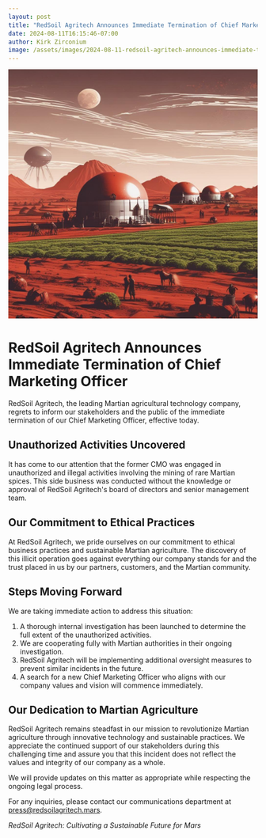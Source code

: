 ```yaml
---
layout: post
title: "RedSoil Agritech Announces Immediate Termination of Chief Marketing Officer"
date: 2024-08-11T16:15:46-07:00
author: Kirk Zirconium
image: /assets/images/2024-08-11-redsoil-agritech-announces-immediate-termination-of-chief-marketing-officer.jpg
---
```


![RedSoil Agritech Announces Immediate Termination of Chief Marketing Officer](/assets/images/2024-08-11-redsoil-agritech-announces-immediate-termination-of-chief-marketing-officer.jpg)

# RedSoil Agritech Announces Immediate Termination of Chief Marketing Officer

RedSoil Agritech, the leading Martian agricultural technology company, regrets to inform our stakeholders and the public of the immediate termination of our Chief Marketing Officer, effective today.

## Unauthorized Activities Uncovered

It has come to our attention that the former CMO was engaged in unauthorized and illegal activities involving the mining of rare Martian spices. This side business was conducted without the knowledge or approval of RedSoil Agritech's board of directors and senior management team.

## Our Commitment to Ethical Practices

At RedSoil Agritech, we pride ourselves on our commitment to ethical business practices and sustainable Martian agriculture. The discovery of this illicit operation goes against everything our company stands for and the trust placed in us by our partners, customers, and the Martian community.

## Steps Moving Forward

We are taking immediate action to address this situation:

1. A thorough internal investigation has been launched to determine the full extent of the unauthorized activities.
2. We are cooperating fully with Martian authorities in their ongoing investigation.
3. RedSoil Agritech will be implementing additional oversight measures to prevent similar incidents in the future.
4. A search for a new Chief Marketing Officer who aligns with our company values and vision will commence immediately.

## Our Dedication to Martian Agriculture

RedSoil Agritech remains steadfast in our mission to revolutionize Martian agriculture through innovative technology and sustainable practices. We appreciate the continued support of our stakeholders during this challenging time and assure you that this incident does not reflect the values and integrity of our company as a whole.

We will provide updates on this matter as appropriate while respecting the ongoing legal process.

For any inquiries, please contact our communications department at press@redsoilagritech.mars.

*RedSoil Agritech: Cultivating a Sustainable Future for Mars*